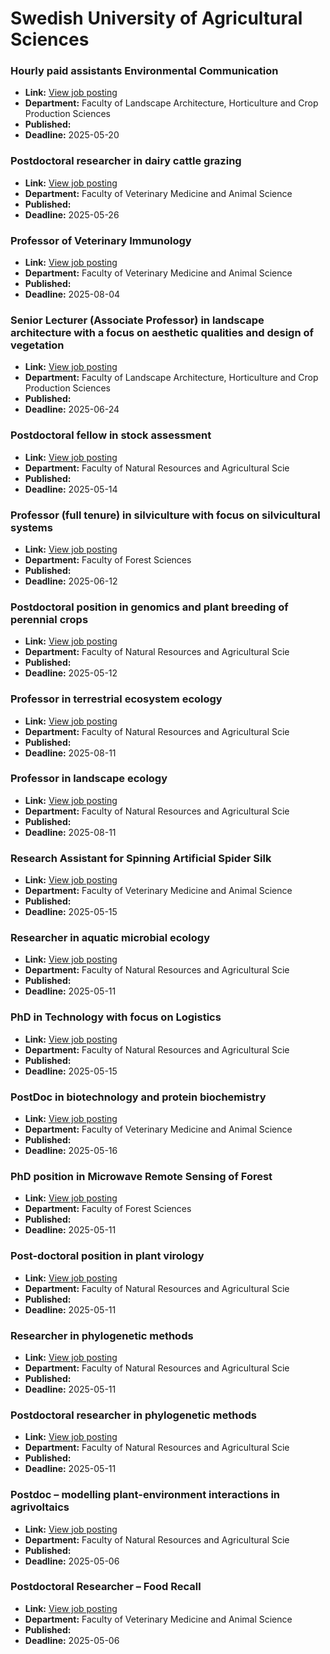 # Swedish University of Agricultural Sciences

### Hourly paid assistants Environmental Communication
- **Link:** [View job posting](https://web103.reachmee.com/ext/I017/1114/job?site=7&lang=UK&validator=87e4b706891e51f731ed44be28da8352&ref=https%3A%2F%2Fwww.overleaf.com%2F&job_id=12860)
- **Department:** Faculty of Landscape Architecture, Horticulture and Crop Production Sciences
- **Published:** 
- **Deadline:** 2025-05-20

### Postdoctoral researcher in dairy cattle grazing
- **Link:** [View job posting](https://web103.reachmee.com/ext/I017/1114/job?site=7&lang=UK&validator=87e4b706891e51f731ed44be28da8352&ref=https%3A%2F%2Fwww.overleaf.com%2F&job_id=12873)
- **Department:** Faculty of Veterinary Medicine and Animal Science
- **Published:** 
- **Deadline:** 2025-05-26

### Professor of Veterinary Immunology
- **Link:** [View job posting](https://web103.reachmee.com/ext/I017/1114/job?site=7&lang=UK&validator=87e4b706891e51f731ed44be28da8352&ref=https%3A%2F%2Fwww.overleaf.com%2F&job_id=12885)
- **Department:** Faculty of Veterinary Medicine and Animal Science
- **Published:** 
- **Deadline:** 2025-08-04

### Senior Lecturer (Associate Professor) in landscape architecture with a focus on aesthetic qualities and design of vegetation
- **Link:** [View job posting](https://web103.reachmee.com/ext/I017/1114/job?site=7&lang=UK&validator=87e4b706891e51f731ed44be28da8352&ref=https%3A%2F%2Fwww.overleaf.com%2F&job_id=12841)
- **Department:** Faculty of Landscape Architecture, Horticulture and Crop Production Sciences
- **Published:** 
- **Deadline:** 2025-06-24

### Postdoctoral fellow in stock assessment
- **Link:** [View job posting](https://web103.reachmee.com/ext/I017/1114/job?site=7&lang=UK&validator=87e4b706891e51f731ed44be28da8352&ref=https%3A%2F%2Fwww.overleaf.com%2F&job_id=12849)
- **Department:** Faculty of Natural Resources and Agricultural Scie
- **Published:** 
- **Deadline:** 2025-05-14

### Professor (full tenure) in silviculture with focus on silvicultural systems
- **Link:** [View job posting](https://web103.reachmee.com/ext/I017/1114/job?site=7&lang=UK&validator=87e4b706891e51f731ed44be28da8352&ref=https%3A%2F%2Fwww.overleaf.com%2F&job_id=12044)
- **Department:** Faculty of Forest Sciences
- **Published:** 
- **Deadline:** 2025-06-12

### Postdoctoral position in genomics and plant breeding of perennial crops
- **Link:** [View job posting](https://web103.reachmee.com/ext/I017/1114/job?site=7&lang=UK&validator=87e4b706891e51f731ed44be28da8352&ref=https%3A%2F%2Fwww.overleaf.com%2F&job_id=12741)
- **Department:** Faculty of Natural Resources and Agricultural Scie
- **Published:** 
- **Deadline:** 2025-05-12

### Professor in terrestrial ecosystem ecology
- **Link:** [View job posting](https://web103.reachmee.com/ext/I017/1114/job?site=7&lang=UK&validator=87e4b706891e51f731ed44be28da8352&ref=https%3A%2F%2Fwww.overleaf.com%2F&job_id=12837)
- **Department:** Faculty of Natural Resources and Agricultural Scie
- **Published:** 
- **Deadline:** 2025-08-11

### Professor in landscape ecology
- **Link:** [View job posting](https://web103.reachmee.com/ext/I017/1114/job?site=7&lang=UK&validator=87e4b706891e51f731ed44be28da8352&ref=https%3A%2F%2Fwww.overleaf.com%2F&job_id=12836)
- **Department:** Faculty of Natural Resources and Agricultural Scie
- **Published:** 
- **Deadline:** 2025-08-11

### Research Assistant for Spinning Artificial Spider Silk
- **Link:** [View job posting](https://web103.reachmee.com/ext/I017/1114/job?site=7&lang=UK&validator=87e4b706891e51f731ed44be28da8352&ref=https%3A%2F%2Fwww.overleaf.com%2F&job_id=12784)
- **Department:** Faculty of Veterinary Medicine and Animal Science
- **Published:** 
- **Deadline:** 2025-05-15

### Researcher in aquatic microbial ecology
- **Link:** [View job posting](https://web103.reachmee.com/ext/I017/1114/job?site=7&lang=UK&validator=87e4b706891e51f731ed44be28da8352&ref=https%3A%2F%2Fwww.overleaf.com%2F&job_id=12826)
- **Department:** Faculty of Natural Resources and Agricultural Scie
- **Published:** 
- **Deadline:** 2025-05-11

### PhD in Technology with focus on Logistics
- **Link:** [View job posting](https://web103.reachmee.com/ext/I017/1114/job?site=7&lang=UK&validator=87e4b706891e51f731ed44be28da8352&ref=https%3A%2F%2Fwww.overleaf.com%2F&job_id=12766)
- **Department:** Faculty of Natural Resources and Agricultural Scie
- **Published:** 
- **Deadline:** 2025-05-15

### PostDoc in biotechnology and protein biochemistry
- **Link:** [View job posting](https://web103.reachmee.com/ext/I017/1114/job?site=7&lang=UK&validator=87e4b706891e51f731ed44be28da8352&ref=https%3A%2F%2Fwww.overleaf.com%2F&job_id=12693)
- **Department:** Faculty of Veterinary Medicine and Animal Science
- **Published:** 
- **Deadline:** 2025-05-16

### PhD position in Microwave Remote Sensing of Forest
- **Link:** [View job posting](https://web103.reachmee.com/ext/I017/1114/job?site=7&lang=UK&validator=87e4b706891e51f731ed44be28da8352&ref=https%3A%2F%2Fwww.overleaf.com%2F&job_id=12691)
- **Department:** Faculty of Forest Sciences
- **Published:** 
- **Deadline:** 2025-05-11

### Post-doctoral position in plant virology
- **Link:** [View job posting](https://web103.reachmee.com/ext/I017/1114/job?site=7&lang=UK&validator=87e4b706891e51f731ed44be28da8352&ref=https%3A%2F%2Fwww.overleaf.com%2F&job_id=12652)
- **Department:** Faculty of Natural Resources and Agricultural Scie
- **Published:** 
- **Deadline:** 2025-05-11

### Researcher in phylogenetic methods
- **Link:** [View job posting](https://web103.reachmee.com/ext/I017/1114/job?site=7&lang=UK&validator=87e4b706891e51f731ed44be28da8352&ref=https%3A%2F%2Fwww.overleaf.com%2F&job_id=12616)
- **Department:** Faculty of Natural Resources and Agricultural Scie
- **Published:** 
- **Deadline:** 2025-05-11

### Postdoctoral researcher in phylogenetic methods
- **Link:** [View job posting](https://web103.reachmee.com/ext/I017/1114/job?site=7&lang=UK&validator=87e4b706891e51f731ed44be28da8352&ref=https%3A%2F%2Fwww.overleaf.com%2F&job_id=12612)
- **Department:** Faculty of Natural Resources and Agricultural Scie
- **Published:** 
- **Deadline:** 2025-05-11

### Postdoc – modelling plant-environment interactions in agrivoltaics
- **Link:** [View job posting](https://web103.reachmee.com/ext/I017/1114/job?site=7&lang=UK&validator=87e4b706891e51f731ed44be28da8352&ref=https%3A%2F%2Fwww.overleaf.com%2F&job_id=12581)
- **Department:** Faculty of Natural Resources and Agricultural Scie
- **Published:** 
- **Deadline:** 2025-05-06

### Postdoctoral Researcher – Food Recall
- **Link:** [View job posting](https://web103.reachmee.com/ext/I017/1114/job?site=7&lang=UK&validator=87e4b706891e51f731ed44be28da8352&ref=https%3A%2F%2Fwww.overleaf.com%2F&job_id=12574)
- **Department:** Faculty of Veterinary Medicine and Animal Science
- **Published:** 
- **Deadline:** 2025-05-06

